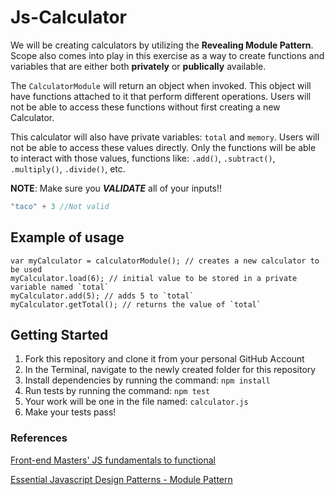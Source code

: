 # Js-Calculator

We will be creating calculators by utilizing the **Revealing Module Pattern**. Scope also comes into play in this exercise as a way to create functions and variables that are either both **privately** or **publically** available.

The `CalculatorModule` will return an object when invoked. This object will have functions attached to it that perform different operations. Users will not be able to access these functions without first creating a new Calculator.

This calculator will also have private variables: `total` and `memory`. Users will not be able to access these values directly. Only the functions will be able to interact with those values, functions like: `.add()`, 
`.subtract()`, `.multiply()`, `.divide()`, etc.

**NOTE**: Make sure you **_VALIDATE_** all of your inputs!!

```javascript
"taco" + 3 //Not valid
```

## Example of usage

    var myCalculator = calculatorModule(); // creates a new calculator to be used
    myCalculator.load(6); // initial value to be stored in a private variable named `total`
    myCalculator.add(5); // adds 5 to `total`
    myCalculator.getTotal(); // returns the value of `total`

## Getting Started
1. Fork this repository and clone it from your personal GitHub Account
2. In the Terminal, navigate to the newly created folder for this repository
3. Install dependencies by running the command: `npm install`
4. Run tests by running the command: `npm test`
5. Your work will be one in the file named: `calculator.js`
6. Make your tests pass!

### References
[Front-end Masters' JS fundamentals to functional](https://frontendmasters.com/courses/js-fundamentals-to-functional/#v=did85vfg6j&p=0.3508)

[Essential Javascript Design Patterns - Module Pattern](http://addyosmani.com/resources/essentialjsdesignpatterns/book/#modulepatternjavascript)

